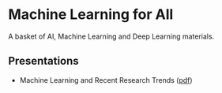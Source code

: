 # Machine Learning for All
A basket of AI, Machine Learning and Deep Learning materials.


## Presentations
* Machine Learning and Recent Research Trends ([pdf](https://drive.google.com/open?id=1M32NVwkH3amQ804p-3f2_pJ3z_WABOSY))



